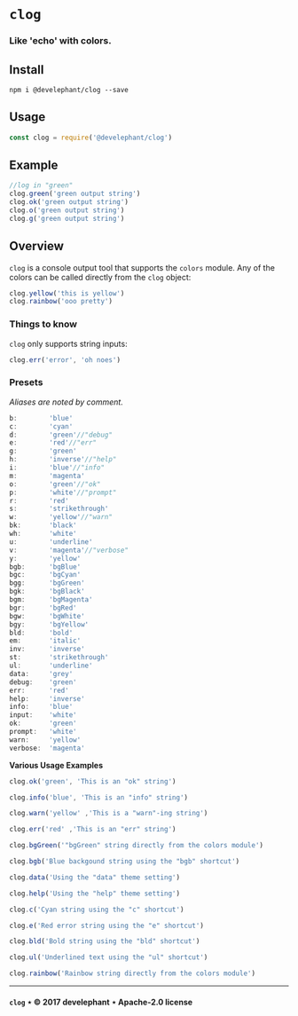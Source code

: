 # `clog`

### Like 'echo' with colors.

## Install

```
npm i @develephant/clog --save
```

## Usage

```js
const clog = require('@develephant/clog')
```

## Example

```js
//log in "green"
clog.green('green output string')
clog.ok('green output string')
clog.o('green output string')
clog.g('green output string')
```

## Overview

`clog` is a console output tool that supports the `colors` module. Any of the colors can be called directly from the `clog` object:

```js
clog.yellow('this is yellow')
clog.rainbow('ooo pretty')
```

### Things to know

`clog` only supports string inputs:

```js
clog.err('error', 'oh noes')
```

### Presets

_Aliases are noted by comment._

```js
b:        'blue'
c:        'cyan'
d:        'green'//"debug"
e:        'red'//"err"
g:        'green'
h:        'inverse'//"help"
i:        'blue'//"info"
m:        'magenta'
o:        'green'//"ok"
p:        'white'//"prompt"
r:        'red'
s:        'strikethrough'
w:        'yellow'//"warn"
bk:       'black'
wh:       'white'
u:        'underline'
v:        'magenta'//"verbose"
y:        'yellow'
bgb:      'bgBlue'
bgc:      'bgCyan'
bgg:      'bgGreen'
bgk:      'bgBlack'
bgm:      'bgMagenta'
bgr:      'bgRed'
bgw:      'bgWhite'
bgy:      'bgYellow'
bld:      'bold'
em:       'italic'
inv:      'inverse'
st:       'strikethrough'
ul:       'underline'
data:     'grey'
debug:    'green'
err:      'red'
help:     'inverse'
info:     'blue'
input:    'white'
ok:       'green'
prompt:   'white'
warn:     'yellow'
verbose:  'magenta'
```

__Various Usage Examples__

```js
clog.ok('green', 'This is an "ok" string')

clog.info('blue', 'This is an "info" string')

clog.warn('yellow' ,'This is a "warn"-ing string')

clog.err('red' ,'This is an "err" string')

clog.bgGreen('"bgGreen" string directly from the colors module')

clog.bgb('Blue backgound string using the "bgb" shortcut')

clog.data('Using the "data" theme setting')

clog.help('Using the "help" theme setting')

clog.c('Cyan string using the "c" shortcut')

clog.e('Red error string using the "e" shortcut')

clog.bld('Bold string using the "bld" shortcut')

clog.ul('Underlined text using the "ul" shortcut')

clog.rainbow('Rainbow string directly from the colors module')
```

---

#### `clog` &Star; &copy; 2017 develephant &Star; Apache-2.0 license
